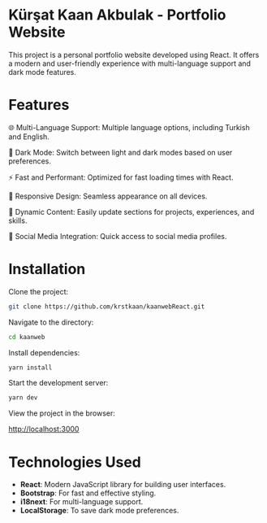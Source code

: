 # Kürşat Kaan Akbulak - Portfolio Website

This project is a personal portfolio website developed using React. It offers a modern and user-friendly experience with multi-language support and dark mode features.

# Features

🌐 Multi-Language Support: Multiple language options, including Turkish and English.

🌙 Dark Mode: Switch between light and dark modes based on user preferences.

⚡ Fast and Performant: Optimized for fast loading times with React.

📱 Responsive Design: Seamless appearance on all devices.

📄 Dynamic Content: Easily update sections for projects, experiences, and skills.

🔗 Social Media Integration: Quick access to social media profiles.

# Installation

Clone the project:

```bash
git clone https://github.com/krstkaan/kaanwebReact.git
```

Navigate to the directory:

```bash
cd kaanweb
```

Install dependencies:

```bash
yarn install
```

Start the development server:

```bash
yarn dev
```

View the project in the browser:

[http://localhost:3000](http://localhost:3000)

# Technologies Used

- **React**: Modern JavaScript library for building user interfaces.
- **Bootstrap**: For fast and effective styling.
- **i18next**: For multi-language support.
- **LocalStorage**: To save dark mode preferences.